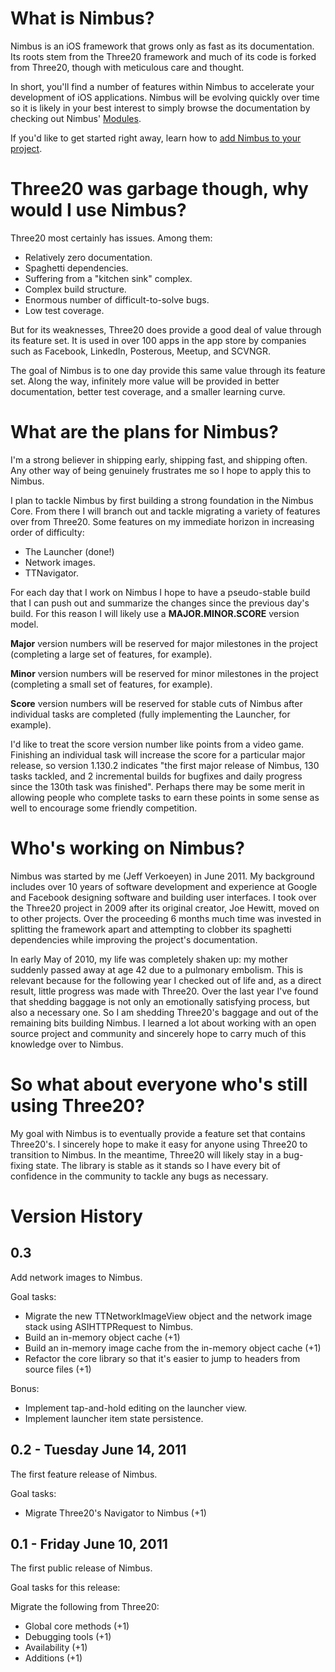 <h1>What is Nimbus?</h1>

Nimbus is an iOS framework that grows only as fast as its documentation. Its roots stem
from the Three20 framework and much of its code is forked from Three20, though with meticulous
care and thought.

In short, you'll find a number of features within Nimbus to accelerate your development of
iOS applications. Nimbus will be evolving quickly over time so it is likely in your best
interest to simply browse the documentation by checking out Nimbus'
<a href="http://jverkoey.github.com/nimbus/modules.html">Modules</a>.

If you'd like to get started right away, learn how to
<a href="http://jverkoey.github.com/nimbus/group___setup.html">add Nimbus to your project</a>.


<h1>Three20 was garbage though, why would I use Nimbus?</h1>

Three20 most certainly has issues. Among them:

- Relatively zero documentation.
- Spaghetti dependencies.
- Suffering from a "kitchen sink" complex.
- Complex build structure.
- Enormous number of difficult-to-solve bugs.
- Low test coverage.

But for its weaknesses, Three20 does provide a good deal of value through its feature set. It is
used in over 100 apps in the app store by companies such as Facebook, LinkedIn, Posterous,
Meetup, and SCVNGR.

The goal of Nimbus is to one day provide this same value through its feature set. Along the way,
infinitely more value will be provided in better documentation, better test coverage, and
a smaller learning curve.


<h1>What are the plans for Nimbus?</h1>

I'm a strong believer in shipping early, shipping fast, and shipping often. Any other way of
being genuinely frustrates me so I hope to apply this to Nimbus.

I plan to tackle Nimbus by first building a strong foundation in the Nimbus Core. From there
I will branch out and tackle migrating a variety of features over from Three20. Some features
on my immediate horizon in increasing order of difficulty:

- The Launcher (done!)
- Network images.
- TTNavigator.

For each day that I work on Nimbus I hope to have a pseudo-stable build that I can push out
and summarize the changes since the previous day's build. For this reason I will likely use
a <b>MAJOR.MINOR.SCORE</b> version model.

<b>Major</b> version numbers will be reserved for major milestones in the project (completing a
large set of features, for example).

<b>Minor</b> version numbers will be reserved for minor milestones in the project (completing a
small set of features, for example).

<b>Score</b> version numbers will be reserved for stable cuts of Nimbus after individual tasks
are completed (fully implementing the Launcher, for example).

I'd like to treat the score version number like points from a video game. Finishing an
individual task will increase the score for a particular major release, so version 1.130.2
indicates "the first major release of Nimbus, 130 tasks tackled, and 2 incremental builds
for bugfixes and daily progress since the 130th task was finished". Perhaps there may be some
merit in allowing people who complete tasks to earn these points in some sense as well to
encourage some friendly competition.

<h1>Who's working on Nimbus?</h1>

Nimbus was started by me (Jeff Verkoeyen) in June 2011. My background includes over 10 years
of software development and experience at Google and Facebook designing software and
building user interfaces. I took over the Three20 project in 2009 after its original creator,
Joe Hewitt, moved on to other projects. Over the proceeding 6 months much time was invested in
splitting the framework apart and attempting to clobber its spaghetti dependencies while
improving the project's documentation.

In early May of 2010, my life was completely shaken up: my mother suddenly passed
away at age 42 due to a pulmonary embolism. This is relevant because for the following year
I checked out of life and, as a direct result, little progress was made with Three20. Over the
last year I've found that shedding baggage is not only an emotionally satisfying process, but
also a necessary one. So I am shedding Three20's baggage and out of the remaining bits building
Nimbus. I learned a lot about working with an open source project and community and sincerely
hope to carry much of this knowledge over to Nimbus.


<h1>So what about everyone who's still using Three20?</h1>

My goal with Nimbus is to eventually provide a feature set that contains Three20's. I
sincerely hope to make it easy for anyone using Three20 to transition to Nimbus. In the
meantime, Three20 will likely stay in a bug-fixing state. The library is stable as it stands
so I have every bit of confidence in the community to tackle any bugs as necessary.

<h1>Version History</h1>

<h2>0.3</h2>

Add network images to Nimbus.

Goal tasks:

- Migrate the new TTNetworkImageView object and the network image stack using ASIHTTPRequest
  to Nimbus.
- Build an in-memory object cache (+1)
- Build an in-memory image cache from the in-memory object cache (+1)
- Refactor the core library so that it's easier to jump to headers from source files (+1)

Bonus:
- Implement tap-and-hold editing on the launcher view.
- Implement launcher item state persistence.

<h2>0.2 - Tuesday June 14, 2011</h2>

The first feature release of Nimbus.

Goal tasks:

- Migrate Three20's Navigator to Nimbus (+1)

<h2>0.1 - Friday June 10, 2011</h2>

The first public release of Nimbus.

Goal tasks for this release:

Migrate the following from Three20:

- Global core methods (+1)
- Debugging tools (+1)
- Availability (+1)
- Additions (+1)